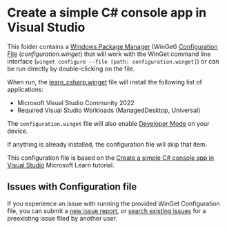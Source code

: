 # Create a simple C# console app in Visual Studio

This folder contains a [Windows Package Manager](https://learn.microsoft.com/windows/package-manager/winget/) (WinGet) [Configuration File](https://learn.microsoft.com/windows/package-manager/configuration/) (_configuration.winget_) that will work with the WinGet command line interface (`winget configure --file [path: configuration.winget]`) or can be run directly by double-clicking on the file.

When run, the [learn_csharp.winget](./learn_csharp.winget) file will install the following list of applications:

- Microsoft Visual Studio Community 2022
- Required Visual Studio Workloads (ManagedDesktop, Universal)

The `configuration.winget` file will also enable [Developer Mode](https://learn.microsoft.com/windows/apps/get-started/developer-mode-features-and-debugging) on your device.

If anything is already installed, the configuration file will skip that item.

This configuration file is based on the [Create a simple C# console app in Visual Studio](https://learn.microsoft.com/visualstudio/get-started/csharp/tutorial-console) Microsoft Learn tutorial.

## Issues with Configuration file

If you experience an issue with running the provided WinGet Configuration file, you can submit a [new issue report](https://github.com/microsoft/winget-dsc/issues/new/choose), or [search existing issues](https://github.com/microsoft/winget-dsc/issues) for a preexisting issue filed by another user.
